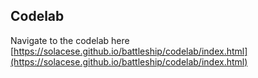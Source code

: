 ## Codelab

Navigate to the codelab here [https://solacese.github.io/battleship/codelab/index.html](https://solacese.github.io/battleship/codelab/index.html)

